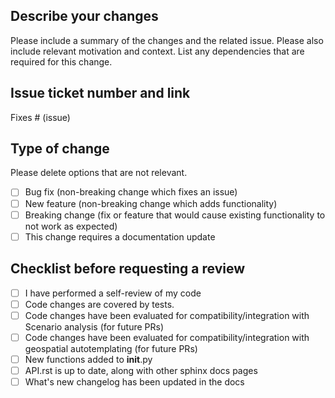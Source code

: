 ## Describe your changes

Please include a summary of the changes and the related issue. Please also include relevant motivation and context. List any dependencies that are required for this change.

## Issue ticket number and link

Fixes # (issue)

## Type of change

Please delete options that are not relevant.

- [ ] Bug fix (non-breaking change which fixes an issue)
- [ ] New feature (non-breaking change which adds functionality)
- [ ] Breaking change (fix or feature that would cause existing functionality to not work as expected)
- [ ] This change requires a documentation update

## Checklist before requesting a review

- [ ] I have performed a self-review of my code
- [ ] Code changes are covered by tests.
- [ ] Code changes have been evaluated for compatibility/integration with Scenario analysis (for future PRs)
- [ ] Code changes have been evaluated for compatibility/integration with geospatial autotemplating (for future PRs)
- [ ] New functions added to __init__.py
- [ ] API.rst is up to date, along with other sphinx docs pages
- [ ] What's new changelog has been updated in the docs
